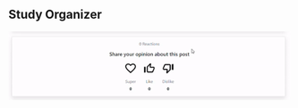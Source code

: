 ## Study Organizer

![Alt Text](https://github.com/margolek/study-organizer/blob/master/studyOrganizer/static/gif/ezgif.com-gif-maker.gif)
